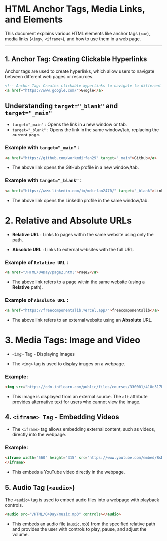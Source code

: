 # HTML Anchor Tags, Media Links, and Elements

This document explains various HTML elements like anchor tags (`<a>`), media links (`<img>`, `<iframe>`), and how to use them in a web page.

---

## 1. **Anchor Tag**: Creating Clickable Hyperlinks

Anchor tags are used to create hyperlinks, which allow users to navigate between different web pages or resources.

```html
<!-- Anchor Tag: Creates clickable hyperlinks to navigate to different pages or resources -->
<a href="https://www.google.com/">Google</a>
```

## Understanding  `target="_blank"` and  `target="_main"`
- `target="_main"` : Opens the link in a new window or tab.
- `target="_blank"` : Opens the link in the same window/tab, replacing the current page.

### Example with `target="_main"` :

```html
<a href="https://github.com/workmdirfan29" target="_main">Github</a>
```
- The above link opens the GitHub profile in a new window/tab.

### Example with `target="_blank"` :

```html
<a href="https://www.linkedin.com/in/mdirfan2470/" target="_blank">Linkedin</a>
```
- The above link opens the LinkedIn profile in the same window/tab.

# 2. Relative and Absolute URLs
- **Relative URL** : Links to pages within the same website using only the path.

- **Absolute URL** : Links to external websites with the full URL.

### Example of `Relative URL` :
```html
<a href="/HTML/04Day/page2.html">Page2</a>
```
- The above link refers to a page within the same website (using a **Relative** path).
### Example of `Absolute URL` :
```html
<a href="https://freecomponentslib.vercel.app/">freecomponentslib</a>
```
- The above link refers to an external website using an **Absolute** URL.

# 3. Media Tags: Image and Video
- `<img>` Tag - Displaying Images

- The `<img>` tag is used to display images on a webpage.

### Example:
```html
<img src="https://cdn.inflearn.com/public/files/courses/330001/418e517b-6978-4c9e-9ac4-8b54f8d3b54e/%EB%8C%80%EC%A7%80%201.png" alt="logo"/>
```
- This image is displayed from an external source. The `alt` attribute provides alternative text for users who cannot view the image.
## 4. `<iframe> Tag` - Embedding Videos
- The `<iframe>` tag allows embedding external content, such as videos, directly into the webpage.
### Example:
```html
<iframe width="560" height="315" src="https://www.youtube.com/embed/BsDoLVMnmZs?si=knI1HTTH3M5-wg_0" title="YouTube video player" frameborder="0" allow="accelerometer; autoplay; clipboard-write; encrypted-media; gyroscope; picture-in-picture; web-share" referrerpolicy="strict-origin-when-cross-origin" allowfullscreen>
</iframe>
```
- This embeds a YouTube video directly in the webpage.

## 5. Audio Tag (`<audio>`)
The `<audio>` tag is used to embed audio files into a webpage with playback controls.
```html
<audio src="/HTML/04Day/music.mp3" controls></audio>
```
- This embeds an audio file (`music.mp3`) from the specified relative path and provides the user with controls to play, pause, and adjust the volume.




